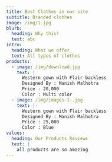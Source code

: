 ```yaml
---
title: Best Clothes in our site
subtitle: Branded clothes
image: /img/1.jpg
blurb:
  heading: Why this?
  text: abc
intro:
  heading: What we offer
  text: All types of clothes
products:
  - image: /img/download.jpg
    text: |
      Western gown with Flair backless
      Designed By : Manish Malhotra 
      Price : 20,000
      Color : Multi color
  - image: /img/images-1-.jpg
    text: |-
      Western gown with Flair backless
      Designed By : Manish Malhotra 
      Price : 25,000
      Color : Blue
values:
  heading: Our Products Reviews
  text: |
    all products are so amazing
---
```


